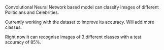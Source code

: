 Convolutional Neural Network based model can classify Images of different Politicians and Celebrities.


Currently working with the dataset to improve its accuracy. 
Will add more classes.


Right now it can recognise Images of 3 different classes with a test accuracy of 85%.